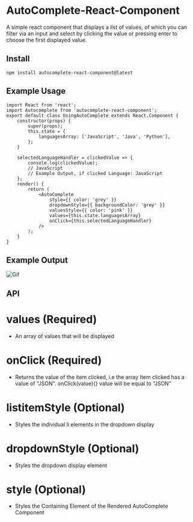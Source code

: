 # AutoComplete-React-Component
A simple react component that displays a list of values, of which you can filter via an input and select by clicking the value or pressing enter to choose the first displayed value.
## Install
```
npm install autocomplete-react-component@latest
```

## Example Usage


```
import React from 'react';
import Autocomplete from 'autocomplete-react-component';
export default class UsingAutoComplete extends React.Component {
	constructor(props) {
		super(props);
		this.state = {
			languagesArray: ['JavaScript', 'Java', 'Python'],
		};
	}

	selectedLanguageHandler = clickedValue => {
		console.log(clickedValue);
		// JavaScript
		// Example Output, if clicked Language: JavaScript
	};
	render() {
		return (
			<AutoComplete
				style={{ color: 'grey' }}
				dropdownStyle={{ backgroundColor: 'grey' }}
				valuesStyle={{ color: 'pink' }}
				values={this.state.languagesArray}
				onClick={this.selectedLanguageHandler}
			/>
		);
	}
}
```

## Example Output
![Gif](https://im3.ezgif.com/tmp/ezgif-3-6e1739121e.gif)

## API
# **values** (Required)
* An array of values that will be displayed

# **onClick** (Required)
* Returns the value of the item clicked, i.e the array Item clicked has a value of "JSON". onClick(value){} value will be equal to "JSON"

# **listitemStyle** (Optional)
* Styles the individual li elements in the dropdown display

# **dropdownStyle** (Optional)
* Styles the dropdown display element

# **style** (Optional)
* Styles the Containing Element of the Rendered AutoComplete Component
        
